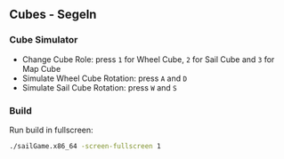 ## Cubes - Segeln

### Cube Simulator

- Change Cube Role: press `1` for Wheel Cube, `2` for Sail Cube and `3` for Map Cube
- Simulate Wheel Cube Rotation: press `A` and `D`
- Simulate Sail Cube Rotation: press `W` and `S`

### Build

Run build in fullscreen:

```bash
./sailGame.x86_64 -screen-fullscreen 1
```
